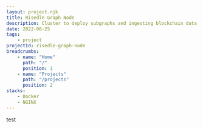 ```yaml
---
layout: project.njk
title: Risedle Graph Node
description: Cluster to deploy subgraphs and ingesting blockchain data
date: 2022-08-25
tags:
    - project
projectId: risedle-graph-node
breadcrumbs:
    - name: "Home"
      path: "/"
      position: 1
    - name: "Projects"
      path: "/projects"
      position: 2
stacks:
    - Docker
    - NGINX
---
```


test
